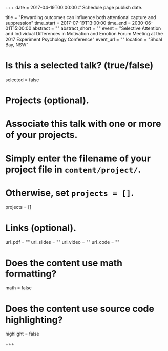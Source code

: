 +++
date = 2017-04-19T00:00:00  # Schedule page publish date.

title = "Rewarding outcomes can influence both attentional capture and suppression"
time_start = 2017-07-19T13:00:00
time_end = 2030-06-01T15:00:00
abstract = ""
abstract_short = ""
event = "Selective Attention and Individual Differences in Motivation and Emotion Forum Meeting at the 2017 Experiment Psychology Conference"
event_url = ""
location = "Shoal Bay, NSW"

# Is this a selected talk? (true/false)
selected = false

# Projects (optional).
#   Associate this talk with one or more of your projects.
#   Simply enter the filename of your project file in `content/project/`.
#   Otherwise, set `projects = []`.
projects = []

# Links (optional).
url_pdf = ""
url_slides = ""
url_video = ""
url_code = ""

# Does the content use math formatting?
math = false

# Does the content use source code highlighting?
highlight = false


+++
